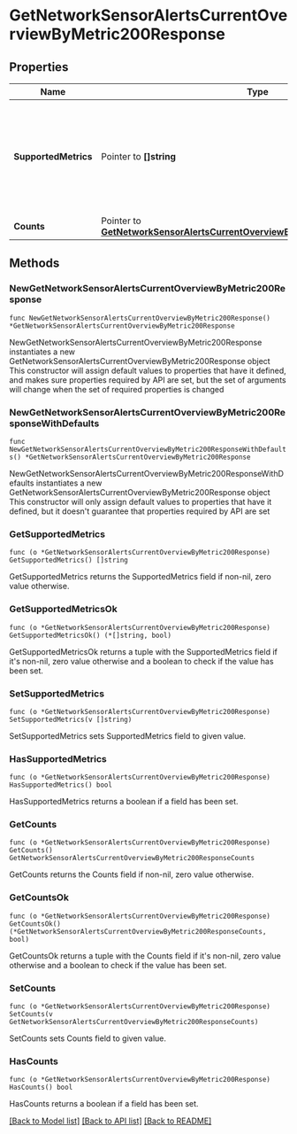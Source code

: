 # GetNetworkSensorAlertsCurrentOverviewByMetric200Response

## Properties

Name | Type | Description | Notes
------------ | ------------- | ------------- | -------------
**SupportedMetrics** | Pointer to **[]string** | List of metrics that are supported for alerts, based on available sensor devices in the network | [optional] 
**Counts** | Pointer to [**GetNetworkSensorAlertsCurrentOverviewByMetric200ResponseCounts**](GetNetworkSensorAlertsCurrentOverviewByMetric200ResponseCounts.md) |  | [optional] 

## Methods

### NewGetNetworkSensorAlertsCurrentOverviewByMetric200Response

`func NewGetNetworkSensorAlertsCurrentOverviewByMetric200Response() *GetNetworkSensorAlertsCurrentOverviewByMetric200Response`

NewGetNetworkSensorAlertsCurrentOverviewByMetric200Response instantiates a new GetNetworkSensorAlertsCurrentOverviewByMetric200Response object
This constructor will assign default values to properties that have it defined,
and makes sure properties required by API are set, but the set of arguments
will change when the set of required properties is changed

### NewGetNetworkSensorAlertsCurrentOverviewByMetric200ResponseWithDefaults

`func NewGetNetworkSensorAlertsCurrentOverviewByMetric200ResponseWithDefaults() *GetNetworkSensorAlertsCurrentOverviewByMetric200Response`

NewGetNetworkSensorAlertsCurrentOverviewByMetric200ResponseWithDefaults instantiates a new GetNetworkSensorAlertsCurrentOverviewByMetric200Response object
This constructor will only assign default values to properties that have it defined,
but it doesn't guarantee that properties required by API are set

### GetSupportedMetrics

`func (o *GetNetworkSensorAlertsCurrentOverviewByMetric200Response) GetSupportedMetrics() []string`

GetSupportedMetrics returns the SupportedMetrics field if non-nil, zero value otherwise.

### GetSupportedMetricsOk

`func (o *GetNetworkSensorAlertsCurrentOverviewByMetric200Response) GetSupportedMetricsOk() (*[]string, bool)`

GetSupportedMetricsOk returns a tuple with the SupportedMetrics field if it's non-nil, zero value otherwise
and a boolean to check if the value has been set.

### SetSupportedMetrics

`func (o *GetNetworkSensorAlertsCurrentOverviewByMetric200Response) SetSupportedMetrics(v []string)`

SetSupportedMetrics sets SupportedMetrics field to given value.

### HasSupportedMetrics

`func (o *GetNetworkSensorAlertsCurrentOverviewByMetric200Response) HasSupportedMetrics() bool`

HasSupportedMetrics returns a boolean if a field has been set.

### GetCounts

`func (o *GetNetworkSensorAlertsCurrentOverviewByMetric200Response) GetCounts() GetNetworkSensorAlertsCurrentOverviewByMetric200ResponseCounts`

GetCounts returns the Counts field if non-nil, zero value otherwise.

### GetCountsOk

`func (o *GetNetworkSensorAlertsCurrentOverviewByMetric200Response) GetCountsOk() (*GetNetworkSensorAlertsCurrentOverviewByMetric200ResponseCounts, bool)`

GetCountsOk returns a tuple with the Counts field if it's non-nil, zero value otherwise
and a boolean to check if the value has been set.

### SetCounts

`func (o *GetNetworkSensorAlertsCurrentOverviewByMetric200Response) SetCounts(v GetNetworkSensorAlertsCurrentOverviewByMetric200ResponseCounts)`

SetCounts sets Counts field to given value.

### HasCounts

`func (o *GetNetworkSensorAlertsCurrentOverviewByMetric200Response) HasCounts() bool`

HasCounts returns a boolean if a field has been set.


[[Back to Model list]](../README.md#documentation-for-models) [[Back to API list]](../README.md#documentation-for-api-endpoints) [[Back to README]](../README.md)


